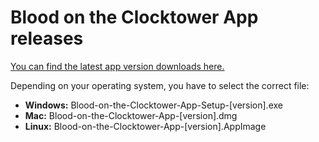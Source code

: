 # Blood on the Clocktower App releases

[You can find the latest app version downloads here.](https://github.com/ThePandemoniumInstitute/botc-release/tags)

Depending on your operating system, you have to select the correct file:
- **Windows:** Blood-on-the-Clocktower-App-Setup-[version].exe
- **Mac:** Blood-on-the-Clocktower-App-[version].dmg
- **Linux:** Blood-on-the-Clocktower-App-[version].AppImage
